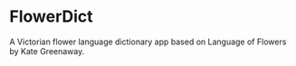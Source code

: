 # FlowerDict
A Victorian flower language dictionary app based on Language of Flowers by Kate Greenaway.
